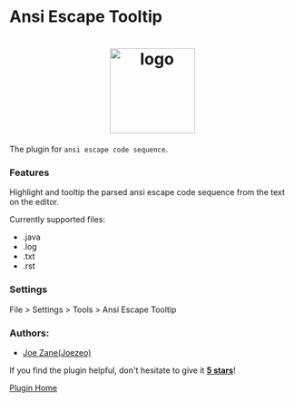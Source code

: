 # Ansi Escape Tooltip
<h1 align="center">
    <img src="https://raw.githubusercontent.com/toocol/ansi-escape-tootip/462c9012c7294b7e3b7ec5f5770f3f23f4d59972/src/main/resources/META-INF/pluginIcon.svg" alt="logo" width="150">
  <br>
</h1>


The plugin for `ansi escape code sequence`. 
<br/>
<h3> Features </h3>
<p>Highlight and tooltip the parsed ansi escape code sequence from the text on the editor.</p>
<p>Currently supported files:</p>
<ul>
<li>.java</li>
<li>.log</li>
<li>.txt</li>
<li>.rst</li>
</ul>
<h3> Settings </h3>
File > Settings > Tools > Ansi Escape Tooltip  
<br>  

<h3>Authors:</h3>
<ul>
<li><a href="https://github.com/Joezeo">Joe Zane(Joezeo)</a></li>
</ul>

If you find the plugin helpful, don't hesitate to give it <b><a href="https://plugins.jetbrains.com/plugin/19673-ansi-escape-tooltip">5 stars</a></b>!

[Plugin Home](https://plugins.jetbrains.com/plugin/19673-ansi-escape-tooltip)
